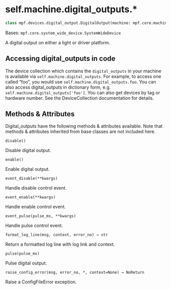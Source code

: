 
# self.machine.digital_outputs.*

``` python
class mpf.devices.digital_output.DigitalOutput(machine: mpf.core.machine.MachineController, name: str)
```

Bases: `mpf.core.system_wide_device.SystemWideDevice`

A digital output on either a light or driver platform.

## Accessing digital_outputs in code

The device collection which contains the `digital_outputs` in your machine is available via `self.machine.digital_outputs`. For example, to access one called “foo”, you would use `self.machine.digital_outputs.foo`. You can also access digital_outputs in dictionary form, e.g. `self.machine.digital_outputs['foo']`. You can also get devices by tag or hardware number. See the DeviceCollection documentation for details.

## Methods & Attributes

Digital_outputs have the following methods & attributes available. Note that methods & attributes inherited from base classes are not included here.

`disable()`

Disable digital output.

`enable()`

Enable digital output.

`event_disable(**kwargs)`

Handle disable control event.

`event_enable(**kwargs)`

Handle enable control event.

`event_pulse(pulse_ms, **kwargs)`

Handle pulse control event.

`format_log_line(msg, context, error_no) → str`

Return a formatted log line with log link and context.

`pulse(pulse_ms)`

Pulse digital output.

`raise_config_error(msg, error_no, *, context=None) → NoReturn`

Raise a ConfigFileError exception.
